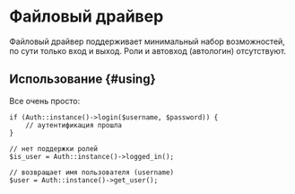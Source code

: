# Файловый драйвер

Файловый драйвер поддерживает минимальный набор возможностей, по сути только вход и выход. Роли и автовход (автологин)
 отсутствуют.

## Использование {#using}

Все очень просто:

	if (Auth::instance()->login($username, $password)) {
		// аутентификация прошла
	}

	// нет поддержки ролей
	$is_user = Auth::instance()->logged_in();

	// возвращает имя пользователя (username)
	$user = Auth::instance()->get_user();